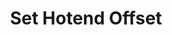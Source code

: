 ---
tag: m0218
codes:
- M218
title: Set Hotend Offset
long:
- To keep nozzles aligned to the work area between tool-changes, the firmware needs
  to know how they relate to each other.
notes: |
  - Requires 2 or more nozzles.
  - The default hotend offsets are set with `HOTEND_OFFSET_[XYZ]`.
  - Z hotend offset only available with `DUAL_X_CARRIAGE` or `SWITCHING_NOZZLE`.
  - View current hotend offsets with `M503`.
  - If `EEPROM_SETTINGS` is enabled, these offsets are saved with `M500`, loaded with `M501`, and reset with `M502`.
parameters:
- tag: T
  optional: true
  description: Hotend index. Active extruder by default.
  values:
  - tag: index
    type: int
- tag: X
  optional: true
  description: Hotend X offset
  values:
  - tag: offset
    type: float
- tag: Y
  optional: true
  description: Hotend Y offset
  values:
  - tag: offset
    type: float
- tag: Z
  optional: true
  description: Hotend Z offset. Requires `DUAL_X_CARRIAGE` or `SWITCHING_NOZZLE`.
  values:
  - tag: offset
    type: float
example: 
examples: 
---
